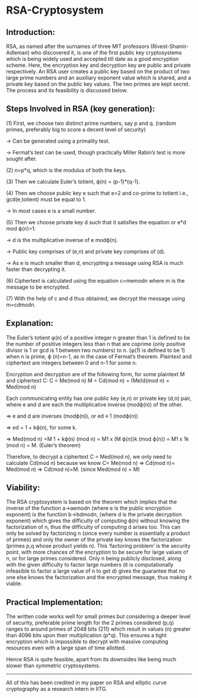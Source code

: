 # RSA-Cryptosystem

Introduction:
-------

RSA, as named after the surnames of three MIT professors (Rivest-Shamir-Adleman) who discovered it, is one of the first public key cryptosystems which is being widely used and accepted till date as a good encryption scheme. Here, the encryption key and decryption key are public and private respectively. 
An RSA user creates a public key based on the product of two large prime numbers and an auxiliary exponent value which is shared, and a private key based on the public key values. The two primes are kept secret. The process and its feasibility is discussed below.

Steps Involved in RSA (key generation):
-------

(1) First, we choose two distinct prime numbers, say p and q. (random primes, preferably big to score a decent level of security)

-> Can be generated using a primality test.

-> Fermat’s test can be used, though practically Miller Rabin’s test is more sought after.

(2) n=p*q, which is the modulus of both the keys.

(3) Then we calculate Euler’s totient, ϕ(n) = (p-1)*(q-1). 

(4) Then we choose public key e such that e>2 and co-prime to totient i.e., gcd(e,totient) must be equal to 1.

-> In most cases e is a small number. 

(5) Then we choose private key d such that it satisfies the equation or e*d mod ϕ(n)=1. 

-> d is the multiplicative inverse of e modϕ(n).

-> Public key comprises of (e,n) and private key comprises of (d).

-> As e is much smaller than d, encrypting a message using RSA is much faster than decrypting it. 

(6) Ciphertext is calculated using the equation c=memodn where m is the message to be encrypted.

(7) With the help of c and d thus obtained, we decrypt the message using m=cdmodn.

Explanation:
-------

The Euler’s totient φ(n) of a positive integer n greater than 1 is defined to be the number of positive integers less than n that are coprime (only positive divisor is 1 or gcd is 1 between two numbers) to n. (φ(1) is defined to be 1)
when n is prime, ϕ (n)=n-1, as in the case of Fermat’s theorem.
Plaintext and ciphertext are integers between 0 and n-1 for some n.

Encryption and decryption are of the following form, for some plaintext M and ciphertext C:
C = Me(mod n) 
M = Cd(mod n) = (Me)d(mod n) = Med(mod n)

Each communicating entity has one public key (e,n) or private key (d,n) pair, where e and d are each the multiplicative inverse (modϕ(n)) of the other. 

=> e and d are inverses (modϕ(n)), or ed ≡ 1 (modϕ(n))

=> ed = 1 + kϕ(n), for some k.

=> Med(mod n) =M 1 + kϕ(n) (mod n) = M1 x (M ϕ(n))k (mod ϕ(n)) = M1 x 1k (mod n) = M. (Euler’s theorem)

Therefore, to decrypt a ciphertext C = Med(mod n), we only need to calculate Cd(mod n) because we know C= Me(mod n) => Cd(mod n)= Med(mod n) => Cd(mod n)=M. (since Med(mod n) = M)

Viability:
-------

The RSA cryptosystem is based on the theorem which implies that the inverse of the function a->aemodn (where e is the public encryption exponent) is the function b->bdmodn, (where d is the private decryption exponent) which gives the difficulty of computing ϕ(n) without knowing the factorization of n, thus the difficulty of computing d arises too. 
This can only be solved by factorizing n (since every number is essentially a product of primes) and only the owner of the private key knows the factorization (primes p,q whose product yields n). This ‘factoring problem’ is the security point, with more chances of the encryption to be secure for large values of n, or for large primes considered. Only n being publicly disclosed, along with the given difficulty to factor large numbers (it is computationally infeasible to factor a large value of n to get d) gives the guarantee that no one else knows the factorization and the encrypted message, thus making it viable.

Practical Implementation:
-------

The written code works well for small primes but considering a deeper level of security, preferable prime length for the 2 primes considered (p,q) ranges to around primes of 2048 bits (211) which result in values (n) greater than 4096 bits upon their multiplication (p*q). This ensures a tight encryption which is impossible to decrypt with massive computing resources even with a large span of time allotted.

Hence RSA is quite feasible, apart from its downsides like being much slower than symmetric cryptosystems.

-------
All of this has been credited in my paper on RSA and elliptic curve cryptography as a research intern in IITG. 


